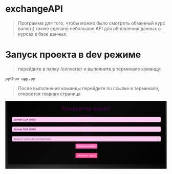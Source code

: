 # exchangeAPI

> Программа для того, чтобы можно было смотреть обменный курс валют:) также сделано небольшое API для обновления данных
> о курсах в базе данных.

# Запуск проекта в dev режиме

> перейдите в папку /converter и выполните в терминале команду:

```commandline
python app.py
```

> После выполнения команды перейдите по ссылке в терминале, откроется главная страница

![Image alt](https://github.com/neeearina/exchangeAPI/raw/main/converter/screenshots/img.png)
